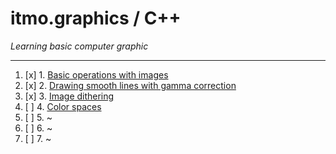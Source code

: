 # itmo.graphics / C++
*Learning basic computer graphic*
***
1. [x] 1. [Basic operations with images](https://github.com/mrskycriper/itmo.graphics.sem02/tree/master/lab01)
2. [x] 2. [Drawing smooth lines with gamma correction](https://github.com/mrskycriper/itmo.graphics.sem02/tree/master/lab02)
3. [x] 3. [Image dithering](https://github.com/mrskycriper/itmo.graphics.sem02/tree/master/lab03)
4. [ ] 4. [Color spaces](https://github.com/mrskycriper/itmo.graphics/tree/master/lab04)
5. [ ] 5. ~
6. [ ] 6. ~
7. [ ] 7. ~
